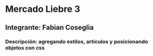 # Mercado Liebre 3
## Integrante: Fabian Coseglia
### Descripción: agregando estilos, articulos y posicionando objetos con css
